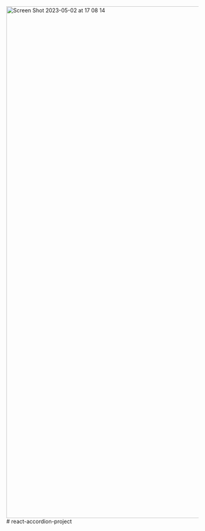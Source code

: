 <img width="1337" alt="Screen Shot 2023-05-02 at 17 08 14" src="https://user-images.githubusercontent.com/106804722/235691417-cd5c01cf-23fa-4b75-bb57-6e95625bae1c.png">
# react-accordion-project
